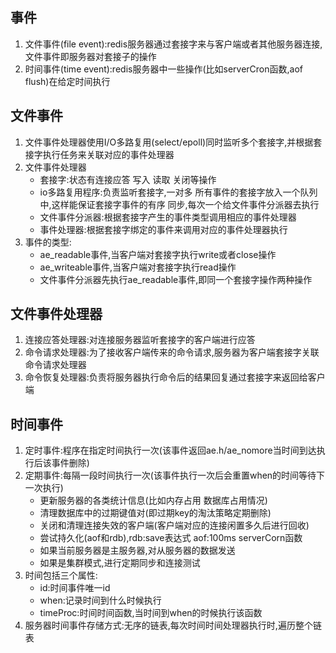 ## 事件

1. 文件事件(file event):redis服务器通过套接字来与客户端或者其他服务器连接,文件事件即服务器对套接子的操作
2. 时间事件(time event):redis服务器中一些操作(比如serverCron函数,aof flush)在给定时间执行



## 文件事件

1. 文件事件处理器使用I/O多路复用(select/epoll)同时监听多个套接字,并根据套接字执行任务来关联对应的事件处理器
2. 文件事件处理器
   - 套接字:状态有连接应答 写入 读取 关闭等操作
   - io多路复用程序:负责监听套接字,一对多 所有事件的套接字放入一个队列中,这样能保证套接字事件的有序 同步,每次一个给文件事件分派器去执行
   - 文件事件分派器:根据套接字产生的事件类型调用相应的事件处理器
   - 事件处理器:根据套接字绑定的事件来调用对应的事件处理器执行
3. 事件的类型:
   - ae_readable事件,当客户端对套接字执行write或者close操作
   - ae_writeable事件,当客户端对套接字执行read操作
   - 文件事件分派器先执行ae_readable事件,即同一个套接字操作两种操作



## 文件事件处理器

1. 连接应答处理器:对连接服务器监听套接字的客户端进行应答
2. 命令请求处理器:为了接收客户端传来的命令请求,服务器为客户端套接字关联命令请求处理器
3. 命令恢复处理器:负责将服务器执行命令后的结果回复通过套接字来返回给客户端



## 时间事件

1. 定时事件:程序在指定时间执行一次(该事件返回ae.h/ae_nomore当时间到达执行后该事件删除)
2. 定期事件:每隔一段时间执行一次(该事件执行一次后会重置when的时间等待下一次执行)
   - 更新服务器的各类统计信息(比如内存占用 数据库占用情况)
   - 清理数据库中的过期键值对(即过期key的淘汰策略定期删除)
   - 关闭和清理连接失效的客户端(客户端对应的连接闲置多久后进行回收)
   - 尝试持久化(aof和rdb),rdb:save表达式 aof:100ms serverCorn函数
   - 如果当前服务器是主服务器,对从服务器的数据发送
   - 如果是集群模式,进行定期同步和连接测试
3. 时间包括三个属性:
   - id:时间事件唯一id
   - when:记录时间到什么时候执行
   - timeProc:时间时间函数,当时间到when的时候执行该函数
4. 服务器时间事件存储方式:无序的链表,每次时间时间处理器执行时,遍历整个链表
